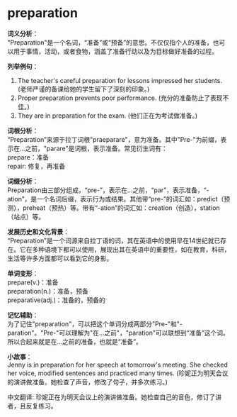 # preparation

**词义分析**：  
"Preparation"是一个名词，“准备”或“预备”的意思。不仅仅指个人的准备，也可以用于事情，活动，或者食物，涵盖了准备行动以及为目标做好准备的过程。

  

**列举例句**：

  

1.  The teacher's careful preparation for lessons impressed her students. (老师严谨的备课给她的学生留下了深刻的印象。)
2.  Proper preparation prevents poor performance. (充分的准备防止了表现不佳。)
3.  They are in preparation for the exam. (他们正在为考试做准备。)

  

**词根分析**：  
“Preparation”来源于拉丁词根"praeparare"，意为准备。其中"Pre-"为前缀，表示在...之前，"parare"是词根，表示准备。常见衍生词有：  
prepare：准备  
repair: 修复，再准备

  

**词缀分析**：  
Preparation由三部分组成，“pre-”，表示在…之前，“par”，表示准备，“-ation”，是一个名词后缀，表示行为或结果。其他带“pre-”的词汇如：predict（预测），preheat（预热）等。带有“-ation”的词汇如：creation（创造），station（站点）等。

  

**发展历史和文化背景**：  
“Preparation”是一个词源来自拉丁语的词，其在英语中的使用早在14世纪就已存在。它在多种语境下都可以使用，展现出其在英语中的重要性，如在教育，科研，生活等许多方面都可以看到它的身影。

  

**单词变形**：  
prepare(v.)：准备  
preparation(n.)：准备，预备  
preparative(adj.)：准备的，预备的

  

**记忆辅助**：  
为了记住"preparation"，可以把这个单词分成两部分"Pre-"和"-paration"。"Pre-"可以理解为"在...之前"，"paration"可以联想到“准备”这个词。所以合起来就是在...之前的准备，也就是“准备”。

  

**小故事**：  
Jenny is in preparation for her speech at tomorrow's meeting. She checked her voice, modified sentences and practiced many times. (珍妮正为明天会议的演讲做准备。她检查了声音，修改了句子，并多次练习。)

  

中文翻译: 珍妮正在为明天会议上的演讲做准备。她检查自己的音色，修订了讲者，且反复练习。
